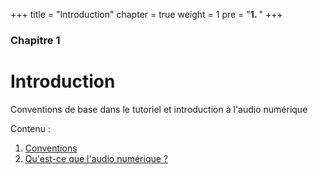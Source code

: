+++
title = "Introduction"
chapter = true
weight = 1
pre = "<b>1. </b>"
+++

### Chapitre 1
# Introduction

Conventions de base dans le tutoriel et introduction à l'audio numérique

Contenu :

1. [Conventions](conventions/)
2. [Qu'est-ce que l'audio numérique ?](what-is-digital-audio/)
